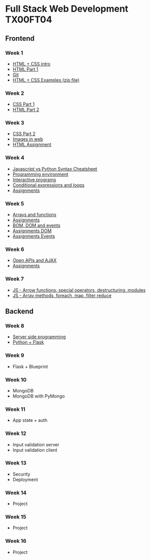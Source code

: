 # Full Stack Web Development TX00FT04

## Frontend

### Week 1

- [HTML + CSS intro](HTML+CSS/1-HTML-CSS-intro.pdf)
- [HTML Part 1](HTML+CSS/2-HTML-1.pdf)
- [Git](git.md)
- [HTML + CSS Examples (zip file)](HTML+CSS/html-css-examples.zip)

### Week 2

- [CSS Part 1](HTML+CSS/3-CSS-1.pdf)
- [HTML Part 2](HTML+CSS/4-HTML-2.pdf)

### Week 3

- [CSS Part 2](HTML+CSS/5-CSS-2.pdf)
- [Images in web](https://developer.mozilla.org/en-US/docs/Web/Media/Guides/Formats/Image_types)
- [HTML Assignment](https://github.com/ilkkamtk/html-css-assignment)

### Week 4

- [Javascript vs Python Syntax Cheatsheet](https://medium.com/geekculture/javascript-vs-python-syntax-cheatsheet-9bc7c59599c6)
- [Programming environment](https://github.com/ilkkamtk/JavaScript-english/blob/main/ohjelmointiymparisto.md)
- [Interactive programs](https://github.com/ilkkamtk/JavaScript-english/blob/main/vuorovaikutteiset_ohjelmat.md)
- [Conditional expressions and loops](https://github.com/ilkkamtk/JavaScript-english/blob/main/valinta-toistorakenteet.md)
- [Assignments](https://github.com/ilkkamtk/JavaScript-english/blob/main/assignments.md#module-1-interactive-programs--conditional-expressions-and-loops)

### Week 5

- [Arrays and functions](https://github.com/ilkkamtk/JavaScript-english/blob/main/taulukot-funktiot.md)
- [Assignments](https://github.com/ilkkamtk/JavaScript-english/blob/main/assignments.md#module-2-arrays-and-functions)
- [BOM, DOM and events](https://github.com/ilkkamtk/JavaScript-english/blob/main/BOM-DOM-event.md)
- [Assignments DOM]([https://github.com/ilkkamtk/JavaScript-english/blob/main/assignments.md#module-3-bom-dom-and-events](https://github.com/ilkkamtk/web-ohjelmoinnin-perusteet/blob/main/JS-recap3.md#assignments))
- [Assignments Events](https://github.com/ilkkamtk/web-ohjelmoinnin-perusteet/blob/main/JS-recap4.md#assignments)

### Week 6

- [Open APIs and AJAX](https://github.com/ilkkamtk/JavaScript-english/blob/main/apit-ajax.md)
- [Assignments](https://github.com/ilkkamtk/JavaScript-english/blob/main/assignments.md#module-4-ajax)

### Week 7

- [JS - Arrow functions, special operators, destructuring, modules](https://github.com/ilkkamtk/WSK/blob/main/Week2/AdvancedJavaScript1.md)
- [JS - Array methods, foreach, map, filter reduce](https://github.com/ilkkamtk/WSK/blob/main/Week2/AdvancedJavascript2.md)

## Backend

### Week 8
- [Server side programming](https://github.com/ilkkamtk/WSK/blob/main/Week3/01-server-side-programming.md)
- [Python + Flask](week10/python+flask.md)



### Week 9

- Flask + Blueprint

### Week 10

- MongoDB
- MongoDB with PyMongo

### Week 11

- App state + auth

### Week 12

- Input validation server
- Input validation client

### Week 13

- Security
- Deployment

### Week 14

- Project

### Week 15

- Project

### Week 16

- Project

